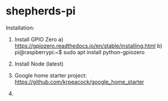 # shepherds-pi

Installation:

1. Install GPIO Zero 
    a) https://gpiozero.readthedocs.io/en/stable/installing.html
    b) pi@raspberrypi:~$ sudo apt install python-gpiozero

2. Install Node (latest)

3. Google home starter project: https://github.com/krpeacock/google_home_starter

4. 